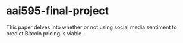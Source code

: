 # aai595-final-project
This paper delves into whether or not using social media sentiment to predict Bitcoin pricing is viable
